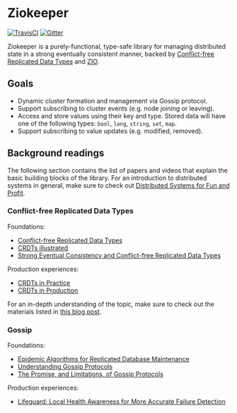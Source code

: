 # Ziokeeper

[![TravisCI][badge-travis]][link-travis]
[![Gitter][badge-gitter]][link-gitter]

Ziokeeper is a purely-functional, type-safe library for managing distributed state in a strong
eventually consistent manner, backed by [Conflict-free Replicated Data Types][link-crdts-wiki] and
[ZIO][link-zio].

## Goals

- Dynamic cluster formation and management via Gossip protocol.
- Support subscribing to cluster events (e.g. node joining or leaving).
- Access and store values using their key and type. Stored data will have one of the following types: `bool`, `long`, `string`, `set`, `map`.
- Support subscribing to value updates (e.g. modified, removed).

## Background readings

The following section contains the list of papers and videos that explain the basic building blocks
of the library. For an introduction to distributed systems in general, make sure to check out
[Distributed Systems for Fun and Profit][link-dsffap].

### Conflict-free Replicated Data Types

Foundations:

- [Conflict-free Replicated Data Types][link-crdts-paper]
- [CRDTs illustrated][link-crdts-illustrated]
- [Strong Eventual Consistency and Conflict-free Replicated Data Types][link-shapiro]

Production experiences:

- [CRDTs in Practice][link-crdts-in-practice]
- [CRDTs in Production][link-crdts-in-production]

For an in-depth understanding of the topic, make sure to check out the materials listed in
[this blog post][link-cmeik-blog].

### Gossip

Foundations:

- [Epidemic Algorithms for Replicated Database Maintenance][link-gossip-intro]
- [Understanding Gossip Protocols][link-gossip-overview]
- [The Promise, and Limitations, of Gossip Protocols][link-gossip-birman]

Production experiences:

- [Lifeguard: Local Health Awareness for More Accurate Failure Detection][link-lifeguard]

[badge-travis]: https://travis-ci.org/scalaz/scalaz-ziokeeper.svg?branch=develop
[badge-gitter]: https://badges.gitter.im/scalaz/scalaz-distributed.svg
[link-crdts-wiki]: https://en.wikipedia.org/wiki/Conflict-free_replicated_data_type
[link-zio]: https://scalaz.github.io/scalaz-zio/
[link-travis]: https://travis-ci.org/scalaz/scalaz-ziokeeper
[link-gitter]: https://gitter.im/scalaz/scalaz-distributed?utm_source=badge&utm_medium=badge&utm_campaign=pr-badge&utm_content=badge
[link-dsffap]: http://book.mixu.net/distsys/single-page.html
[link-crdts-paper]: https://hal.inria.fr/hal-00932836/file/CRDTs_SSS-2011.pdf
[link-crdts-in-practice]: https://www.youtube.com/watch?v=xxjHC3yLDqw
[link-crdts-in-production]: https://www.youtube.com/watch?v=f03FWiIfXoQ
[link-crdts-illustrated]: https://www.youtube.com/watch?v=9xFfOhasiOE
[link-shapiro]: https://www.youtube.com/watch?v=ebWVLVhiaiY
[link-cmeik-blog]: http://christophermeiklejohn.com/crdt/2014/07/22/readings-in-crdts.html
[link-gossip-intro]:http://bitsavers.informatik.uni-stuttgart.de/pdf/xerox/parc/techReports/CSL-89-1_Epidemic_Algorithms_for_Replicated_Database_Maintenance.pdf
[link-gossip-overview]: https://www.youtube.com/watch?v=QQ2n1UX3Qwg
[link-gossip-birman]: http://www.cs.cornell.edu/Projects/Quicksilver/public_pdfs/2007PromiseAndLimitations.pdf
[link-lifeguard]: https://arxiv.org/pdf/1707.00788.pdf
